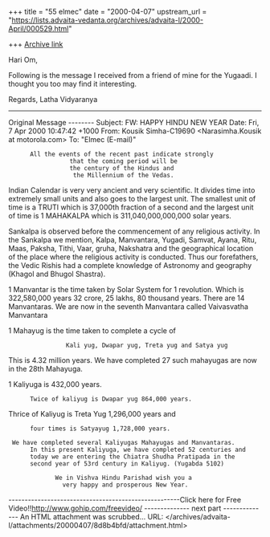 +++
title = "55 elmec"
date = "2000-04-07"
upstream_url = "https://lists.advaita-vedanta.org/archives/advaita-l/2000-April/000529.html"

+++
[Archive link](https://lists.advaita-vedanta.org/archives/advaita-l/2000-April/000529.html)


Hari Om,

Following is the message I received from a friend of mine for the
Yugaadi. I thought you too may find it interesting.

Regards,
Latha Vidyaranya

*****************************************************************************************



 Original Message --------
Subject: FW: HAPPY HINDU NEW YEAR
   Date: Fri, 7 Apr 2000 10:47:42 +1000
   From: Kousik Simha-C19690 <Narasimha.Kousik at motorola.com>
     To: "Elmec (E-mail)" <elmec at giasbg01.vsnl.net.in>


          All the events of the recent past indicate strongly
                     that the coming period will be
                     the century of the Hindus and
                      the Millennium of the Vedas.


 Indian Calendar is very very ancient and very scientific.
It divides time into extremely small units and also goes to the largest
unit.
The smallest unit of time is a TRUTI which is 37,000th fraction of a
second and the largest unit of time is 1 MAHAKALPA which is
311,040,000,000,000 solar years.


Sankalpa is observed before the commencement of any religious activity.
In the Sankalpa we mention, Kalpa, Manvantara, Yugadi, Samvat, Ayana,
Ritu, Maas, Paksha, Tithi, Vaar, gruha, Nakshatra and the geographical
location of the place where the religious activity is conducted. Thus
our forefathers, the Vedic Rishis had a complete knowledge of Astronomy
and geography (Khagol and Bhugol Shastra).



1 Manvantar is the time taken by Solar System for 1 revolution.
Which is 322,580,000 years
32 crore, 25 lakhs, 80 thousand years.
There are 14 Manvantaras.
We are now in the seventh Manvantara called Vaivasvatha Manvantara

1  Mahayug is the time taken to complete a cycle of

                    Kali yug, Dwapar yug, Treta yug and Satya yug

This is 4.32 million years.
       We have completed 27 such mahayugas are now in the 28th Mahayuga.

 1 Kaliyuga is 432,000 years.

          Twice of kaliyug is Dwapar yug 864,000 years.

Thrice of Kaliyug is Treta Yug 1,296,000 years and

          four times is Satyayug 1,728,000 years.

     We have completed several Kaliyugas Mahayugas and Manvantaras.
          In this present Kaliyuga, we have completed 52 centuries and
          today we are entering the Chiatra Shudha Pratipada in the
          second year of 53rd century in Kaliyug. (Yugabda 5102)

                 We in Vishva Hindu Parishad wish you a
                   very happy and prosperous New Year.

 -----------------------------------------------------Click here for
Free Video!!http://www.gohip.com/freevideo/
-------------- next part --------------
An HTML attachment was scrubbed...
URL: </archives/advaita-l/attachments/20000407/8d8b4bfd/attachment.html>
